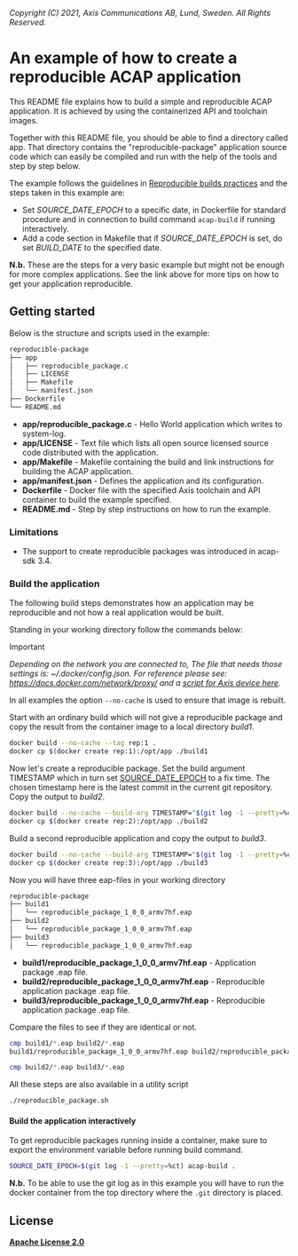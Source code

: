  *Copyright (C) 2021, Axis Communications AB, Lund, Sweden. All Rights Reserved.*

# An example of how to create a reproducible ACAP application
This README file explains how to build a simple and reproducible ACAP application. It is achieved by using the containerized API and toolchain images.

Together with this README file, you should be able to find a directory called app. That directory contains the "reproducible-package" application source code which can easily be compiled and run with the help of the tools and step by step below.

The example follows the guidelines in [Reproducible builds practices](https://reproducible-builds.org/)
and the steps taken in this example are:
* Set *SOURCE_DATE_EPOCH* to a specific date, in Dockerfile for standard
  procedure and in connection to build command `acap-build` if running
  interactively.
* Add a code section in Makefile that if *SOURCE_DATE_EPOCH*  is set, do set
  *BUILD_DATE* to the specified date.

**N.b.** These are the steps for a very basic example but might not be enough
for more complex applications. See the link above for more tips on how to get
your application reproducible.


## Getting started
Below is the structure and scripts used in the example:

```bash
reproducible-package
├── app
│   ├── reproducible_package.c
│   ├── LICENSE
│   ├── Makefile
│   └── manifest.json
├── Dockerfile
└── README.md
```

* **app/reproducible_package.c** - Hello World application which writes to system-log.
* **app/LICENSE** - Text file which lists all open source licensed source code distributed with the application.
* **app/Makefile** - Makefile containing the build and link instructions for building the ACAP application.
* **app/manifest.json** - Defines the application and its configuration.
* **Dockerfile** - Docker file with the specified Axis toolchain and API container to build the example specified.
* **README.md** - Step by step instructions on how to run the example.

### Limitations
* The support to create reproducible packages was introduced in acap-sdk 3.4.


### Build the application
The following build steps demonstrates how an application may be reproducible
and not how a real application would be built.

Standing in your working directory follow the commands below:

> [!IMPORTANT]
> *Depending on the network you are connected to,
The file that needs those settings is: *~/.docker/config.json.*
For reference please see: https://docs.docker.com/network/proxy/ and a
[script for Axis device here](../FAQs.md#HowcanIset-upnetworkproxysettingsontheAxisdevice?).*

In all examples the option `--no-cache` is used to ensure that image is rebuilt.

Start with an ordinary build which will not give a reproducible package and
copy the result from the container image to a local directory *build1*.
```bash
docker build --no-cache --tag rep:1 .
docker cp $(docker create rep:1):/opt/app ./build1
```

Now let's create a reproducible package. Set the build argument TIMESTAMP which
in turn set [SOURCE_DATE_EPOCH](https://reproducible-builds.org/docs/source-date-epoch/)
to a fix time. The chosen timestamp here is the latest commit in the current
git repository. Copy the output to *build2*.
```bash
docker build --no-cache --build-arg TIMESTAMP="$(git log -1 --pretty=%ct)" --tag rep:2 .
docker cp $(docker create rep:2):/opt/app ./build2
```

Build a second reproducible application and copy the output to *build3*.
```bash
docker build --no-cache --build-arg TIMESTAMP="$(git log -1 --pretty=%ct)" --tag rep:3 .
docker cp $(docker create rep:3):/opt/app ./build3
```

Now you will have three eap-files in your working directory
```bash
reproducible-package
├── build1
│   └── reproducible_package_1_0_0_armv7hf.eap
├── build2
│   └── reproducible_package_1_0_0_armv7hf.eap
├── build3
│   └── reproducible_package_1_0_0_armv7hf.eap
```
* **build1/reproducible_package_1_0_0_armv7hf.eap** - Application package .eap file.
* **build2/reproducible_package_1_0_0_armv7hf.eap** - Reproducible application package .eap file.
* **build3/reproducible_package_1_0_0_armv7hf.eap** - Reproducible application package .eap file.

Compare the files to see if they are identical or not.
```bash
cmp build1/*.eap build2/*.eap
build1/reproducible_package_1_0_0_armv7hf.eap build2/reproducible_package_1_0_0_armv7hf.eap differ: byte 13, line 1

cmp build2/*.eap build3/*.eap

```

All these steps are also available in a utility script
```bash
./reproducible_package.sh
```

#### Build the application interactively
To get reproducible packages running inside a container, make sure to export the
environment variable before running build command.
```bash
SOURCE_DATE_EPOCH=$(git log -1 --pretty=%ct) acap-build .
```
**N.b.** To be able to use the git log as in this example you will have to run
the docker container from the top directory where the `.git` directory is placed.


## License
**[Apache License 2.0](../LICENSE)**
